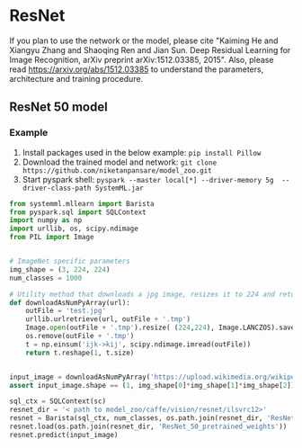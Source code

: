 <!--
{% comment %}
Licensed to the Apache Software Foundation (ASF) under one or more
contributor license agreements.  See the NOTICE file distributed with
this work for additional information regarding copyright ownership.
The ASF licenses this file to you under the Apache License, Version 2.0
(the "License"); you may not use this file except in compliance with
the License.  You may obtain a copy of the License at

http://www.apache.org/licenses/LICENSE-2.0

Unless required by applicable law or agreed to in writing, software
distributed under the License is distributed on an "AS IS" BASIS,
WITHOUT WARRANTIES OR CONDITIONS OF ANY KIND, either express or implied.
See the License for the specific language governing permissions and
limitations under the License.
{% endcomment %}
-->

# ResNet

If you plan to use the network or the model, please cite "Kaiming He and Xiangyu Zhang and Shaoqing Ren and Jian Sun. Deep Residual Learning for Image Recognition, arXiv preprint arXiv:1512.03385, 2015". Also, please read https://arxiv.org/abs/1512.03385 to understand the parameters, architecture and training procedure.

## ResNet 50 model

### Example

  1. Install packages used in the below example: `pip install Pillow`
  2. Download the trained model and network: `git clone https://github.com/niketanpansare/model_zoo.git`
  3. Start pyspark shell: `pyspark --master local[*] --driver-memory 5g  --driver-class-path SystemML.jar`

```python
from systemml.mllearn import Barista
from pyspark.sql import SQLContext
import numpy as np
import urllib, os, scipy.ndimage
from PIL import Image


# ImageNet specific parameters
img_shape = (3, 224, 224)
num_classes = 1000

# Utility method that downloads a jpg image, resizes it to 224 and return as numpy array in N X CHW format
def downloadAsNumPyArray(url):
	outFile = 'test.jpg'
	urllib.urlretrieve(url, outFile + '.tmp')
	Image.open(outFile + '.tmp').resize( (224,224), Image.LANCZOS).save(outFile)
	os.remove(outFile + '.tmp')
	t = np.einsum('ijk->kij', scipy.ndimage.imread(outFile))
	return t.reshape(1, t.size)


input_image = downloadAsNumPyArray('https://upload.wikimedia.org/wikipedia/commons/thumb/5/58/MountainLion.jpg/312px-MountainLion.jpg')
assert input_image.shape == (1, img_shape[0]*img_shape[1]*img_shape[2])

sql_ctx = SQLContext(sc)
resnet_dir = '< path to model_zoo/caffe/vision/resnet/ilsvrc12>'
resnet = Barista(sql_ctx, num_classes, os.path.join(resnet_dir, 'ResNet_50_solver.proto'), os.path.join(resnet_dir, 'ResNet_50_network.proto'), img_shape)
resnet.load(os.path.join(resnet_dir, 'ResNet_50_pretrained_weights'))
resnet.predict(input_image)
```


